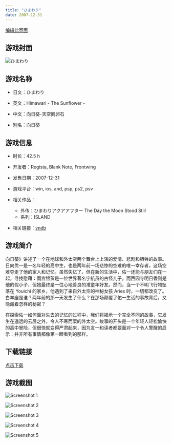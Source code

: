 ```yaml
---
title: "ひまわり"
date: 2007-12-31
---
```

[编辑此页面](https://github.com/ACG-3/ADV3-source/blob/main/source/_posts/games/%E3%81%B2%E3%81%BE%E3%82%8F%E3%82%8A.md)

## 游戏封面

![ひまわり](https%3A//pan.timero.xyz/onedrive/img_lib_001/%E3%81%B2%E3%81%BE%E3%82%8F%E3%82%8A_cover.avif)


## 游戏名称

- 日文：ひまわり
- 英文：Himawari - The Sunflower -
- 中文：向日葵-天空鹅卵石

- 别名：向日葵


## 游戏信息

- 时长：42.5 h
- 开发者：Regista, Blank Note, Frontwing
- 发售日期：2007-12-31
- 游戏平台：win, ios, and, psp, ps2, psv
- 相关作品：
   - 外传：ひまわりアクアアフター The Day the Moon Stood Still
   - 系列：ISLAND

- 相关链接：[vndb](https://vndb.org/v210)


## 游戏简介

向日葵》讲述了一个在地球和外太空两个舞台上上演的爱情、悲剧和牺牲的故事。日向优一是一名年轻的高中生，也是两年前一场悲惨的空难的唯一幸存者，这场空难夺走了他的家人和记忆。虽然失忆了，但在新的生活中，佑一还能与朋友们在一起，寻找慰藉：雨宫银贺是一位世界著名宇航员的古怪儿子，而西园寺明日香则是他的假小子，但她最终是一位心地善良的准童年好友。然而，当一个不明飞行物坠落在 Youichi 的家乡，他遇到了来自外太空的神秘女孩 Aries 时，一切都改变了。白羊座是谁？两年前的那一天发生了什么？在那场颠覆了佑一生活的事故背后，又隐藏着怎样的秘密？

在探索佑一如何面对失去的记忆的过程中，我们将揭示一个完全不同的故事，它发生在遥远的云层之外，令人不寒而栗的外太空。故事的开头是一个年轻人轻松愉快的高中冒险，但很快就变得严肃起来，因为友一和读者都要面对一个令人警醒的启示：并非所有事情都像第一眼看到的那样。




## 下载链接

[点击下载](https://pan.timero.xyz/onedrive/adv_lib_001/%E3%81%B2%E3%81%BE%E3%82%8F%E3%82%8A)


## 游戏截图


![Screenshot 1](https%3A//pan.timero.xyz/onedrive/img_lib_001/%E3%81%B2%E3%81%BE%E3%82%8F%E3%82%8A_Screenshot_1.avif)

![Screenshot 2](https%3A//pan.timero.xyz/onedrive/img_lib_001/%E3%81%B2%E3%81%BE%E3%82%8F%E3%82%8A_Screenshot_2.avif)

![Screenshot 3](https%3A//pan.timero.xyz/onedrive/img_lib_001/%E3%81%B2%E3%81%BE%E3%82%8F%E3%82%8A_Screenshot_3.avif)

![Screenshot 4](https%3A//pan.timero.xyz/onedrive/img_lib_001/%E3%81%B2%E3%81%BE%E3%82%8F%E3%82%8A_Screenshot_4.avif)

![Screenshot 5](https%3A//pan.timero.xyz/onedrive/img_lib_001/%E3%81%B2%E3%81%BE%E3%82%8F%E3%82%8A_Screenshot_5.avif)

